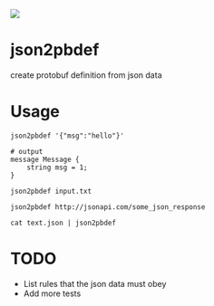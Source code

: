 <a href="https://996.icu"><img src="https://img.shields.io/badge/link-996.icu-red.svg"></a>
# json2pbdef
create protobuf definition from json data

# Usage

```
json2pbdef '{"msg":"hello"}'

# output
message Message {
    string msg = 1;
}
```

```
json2pbdef input.txt

json2pbdef http://jsonapi.com/some_json_response

cat text.json | json2pbdef

```

# TODO
- List rules that the json data must obey
- Add more tests
